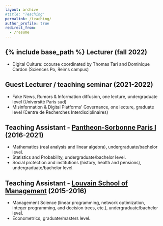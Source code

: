 ```yaml
---
layout: archive
#title: "Teaching"
permalink: /teaching/
author_profile: true
redirect_from:
  - /resume
---
```


{% include base_path %}
Lecturer (fall 2022)
---

* Digital Culture: ccourse coordinated by Thomas Tari and Dominique Cardon (Sciences Po, Reims campus) 

Guest Lecturer / teaching seminar (2021-2022)
---

* Fake News, Rumors & Information diffusion, one lecture, undergraduate level (Université Paris sud)
* Misinformation & Digital Platforms' Governance, one lecture, graduate level (Centre de Recherches Interdisciplinaires)


Teaching Assistant - [Pantheon-Sorbonne Paris I](http://www.pantheonsorbonne.fr/) (2016-2021)
---

* Mathematics (real analysis and linear algebra), undergraduate/bachelor level.
* Statistics and Probability, undergraduate/bachelor level.
* Social protection and institutions (history, health and pensions), undergraduate/bachelor level.

Teaching Assistant - [Louvain School of Management](https://uclouvain.be/fr/facultes/lsm) (2015-2016)
---

* Management Science (linear programming, network optimization, integer programming, and decision trees, etc.), undergraduate/bachelor level.
* Econometrics, graduate/masters level.

